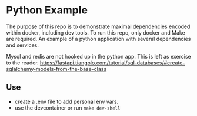 # Python Example
The purpose of this repo is to demonstrate maximal dependencies encoded within docker, including dev tools. To run this repo, only docker and Make are required.
An example of a python application with several dependencies and services.

Mysql and redis are not hooked up in the python app. This is left as exercise to the reader. https://fastapi.tiangolo.com/tutorial/sql-databases/#create-sqlalchemy-models-from-the-base-class

## Use
- create a .env file to add personal env vars.
- use the devcontainer or run `make dev-shell`
